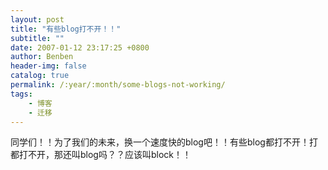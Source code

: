 ```yaml
---
layout: post
title: "有些blog打不开！！"
subtitle: ""
date: 2007-01-12 23:17:25 +0800
author: Benben
header-img: false
catalog: true
permalink: /:year/:month/some-blogs-not-working/
tags:
    - 博客
    - 迁移
---
```


同学们！！为了我们的未来，换一个速度快的blog吧！！有些blog都打不开！打都打不开，那还叫blog吗？？应该叫block！！